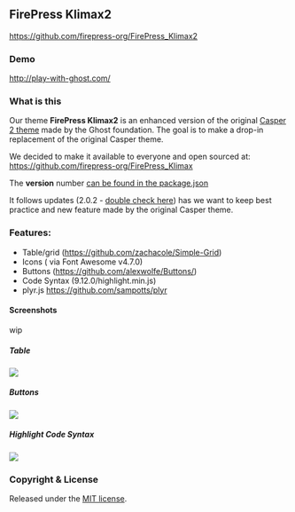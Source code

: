 ## FirePress Klimax2

https://github.com/firepress-org/FirePress_Klimax2

### Demo

http://play-with-ghost.com/

### What is this

Our theme **FirePress Klimax2** is an enhanced version of the original [Casper 2 theme](https://github.com/TryGhost/Casper/tree/2.0.2) made by the Ghost foundation. The goal is to make a drop-in replacement of the original Casper theme. 

We decided to make it available to everyone and open sourced at: https://github.com/firepress-org/FirePress_Klimax

The **version** number [can be found in the package.json](https://github.com/firepress-org/FirePress_Klimax/blob/master/package.json#L5)

It follows updates (2.0.2 - [double check here](https://github.com/TryGhost/Casper/blob/master/package.json#L5)) has we want to keep best practice and new feature made by the original Casper theme.

### Features: 

- Table/grid (https://github.com/zachacole/Simple-Grid)
- Icons ( via Font Awesome v4.7.0)
- Buttons (https://github.com/alexwolfe/Buttons/)
- Code Syntax (9.12.0/highlight.min.js)
- plyr.js https://github.com/sampotts/plyr

#### Screenshots

wip

##### Table
![](https://raw.githubusercontent.com/firepress-org/theme-assets/master/common-tools/screenshots/table-grid.png)

##### Buttons
![](https://raw.githubusercontent.com/firepress-org/theme-assets/master/common-tools/screenshots/buttons.png)

##### Highlight Code Syntax
![](https://raw.githubusercontent.com/firepress-org/theme-assets/master/common-tools/screenshots/highlight-syntax.png)

### Copyright & License

Released under the [MIT license](LICENSE).
